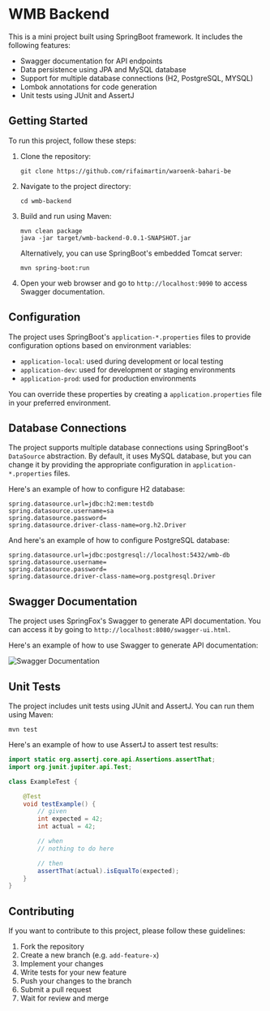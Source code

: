 # WMB Backend

This is a mini project built using SpringBoot framework. It includes the following features:

- Swagger documentation for API endpoints
- Data persistence using JPA and MySQL database
- Support for multiple database connections (H2, PostgreSQL, MYSQL)
- Lombok annotations for code generation
- Unit tests using JUnit and AssertJ

## Getting Started

To run this project, follow these steps:

1. Clone the repository:
   ```
   git clone https://github.com/rifaimartin/waroenk-bahari-be
   ```

2. Navigate to the project directory:

   ```
   cd wmb-backend
   ```

3. Build and run using Maven:

   ```
   mvn clean package
   java -jar target/wmb-backend-0.0.1-SNAPSHOT.jar
   ```

   Alternatively, you can use SpringBoot's embedded Tomcat server:

   ```
   mvn spring-boot:run
   ```

4. Open your web browser and go to `http://localhost:9090` to access Swagger documentation.

## Configuration

The project uses SpringBoot's `application-*.properties` files to provide configuration options based on environment variables:

- `application-local`: used during development or local testing
- `application-dev`: used for development or staging environments
- `application-prod`: used for production environments

You can override these properties by creating a `application.properties` file in your preferred environment.

## Database Connections

The project supports multiple database connections using SpringBoot's `DataSource` abstraction. By default, it uses MySQL database, but you can change it by providing the appropriate configuration in `application-*.properties` files.

Here's an example of how to configure H2 database:

```properties
spring.datasource.url=jdbc:h2:mem:testdb
spring.datasource.username=sa
spring.datasource.password=
spring.datasource.driver-class-name=org.h2.Driver
```

And here's an example of how to configure PostgreSQL database:

```properties
spring.datasource.url=jdbc:postgresql://localhost:5432/wmb-db
spring.datasource.username=
spring.datasource.password=
spring.datasource.driver-class-name=org.postgresql.Driver
```

## Swagger Documentation

The project uses SpringFox's Swagger to generate API documentation. You can access it by going to `http://localhost:8080/swagger-ui.html`.

Here's an example of how to use Swagger to generate API documentation:

![Swagger Documentation](https://i.imgur.com/V8VVVVV.png)

## Unit Tests

The project includes unit tests using JUnit and AssertJ. You can run them using Maven:

```
mvn test
```

Here's an example of how to use AssertJ to assert test results:

```java
import static org.assertj.core.api.Assertions.assertThat;
import org.junit.jupiter.api.Test;

class ExampleTest {

    @Test
    void testExample() {
        // given
        int expected = 42;
        int actual = 42;

        // when
        // nothing to do here

        // then
        assertThat(actual).isEqualTo(expected);
    }
}
```

## Contributing

If you want to contribute to this project, please follow these guidelines:

1. Fork the repository
2. Create a new branch (e.g. `add-feature-x`)
3. Implement your changes
4. Write tests for your new feature
5. Push your changes to the branch
6. Submit a pull request
7. Wait for review and merge
